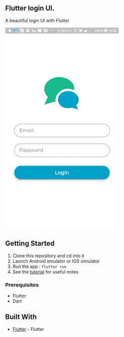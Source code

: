 ## Flutter login UI.

A beautiful login UI with Flutter

![application screenshot](flutter_01.png "A beautiful login UI with Flutter")

## Getting Started

1.  Clone this repository and cd into it
2.  Launch Android emulator or IOS simulator
3.  Run the app : `flutter run`
4.  See the [tutorial](https://pusher.com/tutorials/login-ui-flutter) for useful notes

### Prerequisites

- Flutter
- Dart

## Built With

- [Flutter](https://flutter.io) - Flutter
